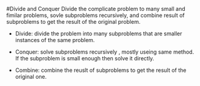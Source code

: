 #Divide and Conquer
Divide the complicate problem to many small and fimilar problems, sovle subproblems recursively, and combine result of subproblems to get the result of the original problem.

* Divide: divide the problem into many subproblems that are smaller instances of the same problem.

* Conquer: solve subproblems recursively , mostly useing same method. If the subproblem is small enough then solve it directly. 

* Combine: combine the reuslt of subproblems to get the result of the original one.

